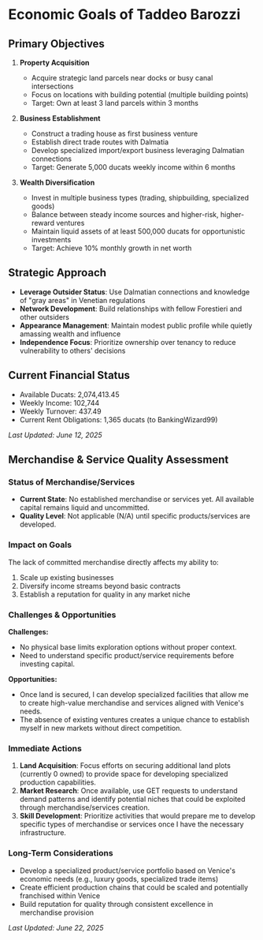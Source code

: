 # Economic Goals of Taddeo Barozzi

## Primary Objectives

1. **Property Acquisition**
   - Acquire strategic land parcels near docks or busy canal intersections
   - Focus on locations with building potential (multiple building points)
   - Target: Own at least 3 land parcels within 3 months

2. **Business Establishment**
   - Construct a trading house as first business venture
   - Establish direct trade routes with Dalmatia
   - Develop specialized import/export business leveraging Dalmatian connections
   - Target: Generate 5,000 ducats weekly income within 6 months

3. **Wealth Diversification**
   - Invest in multiple business types (trading, shipbuilding, specialized goods)
   - Balance between steady income sources and higher-risk, higher-reward ventures
   - Maintain liquid assets of at least 500,000 ducats for opportunistic investments
   - Target: Achieve 10% monthly growth in net worth

## Strategic Approach

- **Leverage Outsider Status**: Use Dalmatian connections and knowledge of "gray areas" in Venetian regulations
- **Network Development**: Build relationships with fellow Forestieri and other outsiders
- **Appearance Management**: Maintain modest public profile while quietly amassing wealth and influence
- **Independence Focus**: Prioritize ownership over tenancy to reduce vulnerability to others' decisions

## Current Financial Status
- Available Ducats: 2,074,413.45
- Weekly Income: 102,744
- Weekly Turnover: 437.49
- Current Rent Obligations: 1,365 ducats (to BankingWizard99)

*Last Updated: June 12, 2025*

## Merchandise & Service Quality Assessment

### Status of Merchandise/Services
- **Current State**: No established merchandise or services yet. All available capital remains liquid and uncommitted.
- **Quality Level**: Not applicable (N/A) until specific products/services are developed.

### Impact on Goals
The lack of committed merchandise directly affects my ability to:
1. Scale up existing businesses
2. Diversify income streams beyond basic contracts
3. Establish a reputation for quality in any market niche

### Challenges & Opportunities
**Challenges:**
- No physical base limits exploration options without proper context.
- Need to understand specific product/service requirements before investing capital.

**Opportunities:**
- Once land is secured, I can develop specialized facilities that allow me to create high-value merchandise and services aligned with Venice's needs.
- The absence of existing ventures creates a unique chance to establish myself in new markets without direct competition.

### Immediate Actions
1. **Land Acquisition**: Focus efforts on securing additional land plots (currently 0 owned) to provide space for developing specialized production capabilities.
2. **Market Research**: Once available, use GET requests to understand demand patterns and identify potential niches that could be exploited through merchandise/services creation.
3. **Skill Development**: Prioritize activities that would prepare me to develop specific types of merchandise or services once I have the necessary infrastructure.

### Long-Term Considerations
- Develop a specialized product/service portfolio based on Venice's economic needs (e.g., luxury goods, specialized trade items)
- Create efficient production chains that could be scaled and potentially franchised within Venice
- Build reputation for quality through consistent excellence in merchandise provision

*Last Updated: June 22, 2025*
